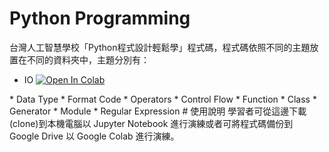 # Python Programming
台灣人工智慧學校「Python程式設計輕鬆學」程式碼，程式碼依照不同的主題放置在不同的資料夾中，主題分別有：
* IO <a href="https://colab.research.google.com/github/googlecolab/colabtools/blob/master/notebooks/colab-github-demo.ipynb">
  <img src="https://colab.research.google.com/assets/colab-badge.svg" alt="Open In Colab"/>
</a>
* Data Type
* Format Code
* Operators
* Control Flow
* Function
* Class
* Generator
* Module
* Regular Expression
# 使用說明
學習者可從這邊下載(clone)到本機電腦以 Jupyter Notebook 進行演練或者可將程式碼備份到 Google Drive 以 Google Colab 進行演練。
